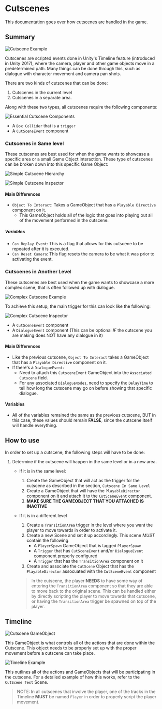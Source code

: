 # Cutscenes
This documentation goes over how cutscenes are handled in the game.

## Summary
![Cutscene Example](images/Cutscene_Example.gif)

Cutscenes are scripted events done in Unity's Timeline feature (introduced in Unity 2017), where the camera, player and other game objects move in a predetermined path. Many things can be done through this, such as dialogue with character movement and camera pan shots.

There are two kinds of cutscenes that can be done:
  1. Cutscenes in the current level
  2. Cutscenes in a separate area.

Along with these two types, all cutscenes require the following components:

![Essential Cutscene Components](images/Cutscene_Event_Inspector.png)
- A `Box Collider` that is a `trigger`
- A `CutSceneEvent` component

### Cutscenes in Same level
These cutscenes are best used for when the game wants to showcase a specific area or a small Game Object interaction. These type of cutscenes can be broken down into this specific Game Object:

![Simple Cutscene Hierarchy](images/CutsceneTrigger_Hierarchy.png)

![Simple Cutscene Inspector](images/CutsceneTrigger_Inspector.png)

#### Main Differences
- `Object To Interact`: Takes a GameObject that has a `Playable Directive` component on it.
  - This GameObject holds all of the logic that goes into playing out all of the movement performed in the cutscene.

##### Variables
- `Can Replay Event`: This is a flag that allows for this cutscene to be repeated after it is executed.
- `Can Reset Camera`: This flag resets the camera to be what it was prior to activating the event.

### Cutscenes in Another Level
These cutscenes are best used when the game wants to showcase a more complex scene, that is often followed up with dialogue.

![Complex Cutscene Example](images/Cutscene_Dialogue_Example.gif)

To achieve this setup, the main trigger for this can look like the following:

![Complex Cutscene Inspector](images/Cutscene_Dialogue_Inspector.png)
- A `CutSceneEvent` component
- A `DialogueEvent` component (This can be optional _IF_ the cutscene you are making does NOT have any dialogue in it)

#### Main Differences
- Like the previous cutscene, `Object To Interact` takes a GameObject that has a `Playable Directive` component on it.
- If there's a `DialogueEvent`:
  - Need to attach this `CutsceneEvent` GameObject into the `Associated Cutscene` field.
  - For any associated `DialogueNodes`, need to specify the `DelayTime` to tell how long the cutscene may go on before showing that specific dialogue.

#### Variables
- All of the variables remained the same as the previous cutscene, BUT in this case, these values should remain __FALSE__, since the cutscene itself will handle everything.

## How to use
In order to set up a cutscene, the following steps will have to be done:
1. Determine if the cutscene will happen in the same level or in a new area.
    - If it is in the same level:
      1. Create the GameObject that will act as the trigger for the cutscene as described in the section, `Cutscene In Same Level`
      2. Create a GameObject that will have the `PlayableDirector` component on it and attach it to the `CutSceneEvent` component.
      3. __MAKE SURE THE GAMEOBJECT THAT YOU ATTACHED IS INACTIVE__
    - If it is in a different level
      1. Create a `TransitionArea` trigger in the level where you want the player to move towards in order to activate it.
      2. Create a new Scene and set it up accordingly. This scene _MUST_ contain the following:
          - A `PlayerSpawn` GameObject that is tagged `PlayerSpawn`
          - A `Trigger` that has `CutSceneEvent` and/or `DialogueEvent` component properly configured
          - A `Trigger` that has the `TransitionArea` component on it
      3. Create and associate the `CutScene` Object that has the `PlayableDirector` assocuated with the `CutSceneEvent` component

      > In the cutscene, the player __NEEDS__ to have some way of entering the `TransitionArea` component so that they are able to move back to the original scene. This can be handled either by directly scripting the player to move towards that cutscene, or having the `TransitionArea` trigger be spawned on top of the player.

## Timeline
![Cutscene GameObject](images/Cutscene_GameObject.png)

This GameObject is what controls all of the actions that are done within the Cutscene. This object needs to be properly set up with the proper movement before a cutscene can take place.

![Timeline Example](images/Cutscene_Timeline.png)

This outlines all of the actions and GameObjects that will be participating in the cutscene. For a detailed example of how this works, refer to the `CutScene Test` Scene.

>NOTE: In all cutscenes that involve the player, one of the tracks in the Timeline __MUST__ be named `Player` in order to properly script the player movement. 
